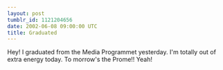 ```yaml
---
layout: post
tumblr_id: 1121204656  
date: 2002-06-08 09:00:00 UTC
title: Graduated
---
```


Hey! I graduated from the Media Programmet yesterday. I'm totally out of extra energy today. To morrow's the Prome!! Yeah!
